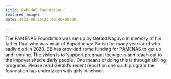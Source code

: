 ```yaml
---
title: PAMENAS Foundation
featured_image: ''
date: 2022-06-26T23:00:00+00:00

---
```

The PAMENAS Foundation was set up by Gerald Naguyo in memory of his father Paul who was vicar of Bupadhengo Parish for many years and who sadly died in 2020. EB has provided some funding for PAMENAS to get up and running. The vision is to ‘support pregnant teenagers and reach out to the impoverished elderly people’. One means of doing this is through skilling programs. Please read Gerald’s recent report on one such program the foundation has undertaken with girls in school.